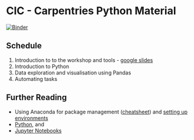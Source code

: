 # CIC - Carpentries Python Material

[![Binder](https://mybinder.org/badge.svg)]()


## Schedule

1. Introduction to to the workshop and tools - [google slides](https://docs.google.com/presentation/d/1ccPobtWSwACLhfsf71ut2ZYLglCq2HoWn8ehLrv5mtw/edit?usp=sharing)
2. Introduction to Python
3. Data exploration and visualisation using Pandas
4. Automating tasks


## Further Reading

- Using Anaconda for package management ([cheatsheet](https://conda.io/docs/_downloads/conda-cheatsheet.pdf)) and [setting up environments](https://medium.com/datareply/working-with-python-environments-anaconda-package-manager-and-ides-663e771b6ed8)
- [Python](https://www.python.org/), and
- [Jupyter Notebooks](http://jupyter.org/)

